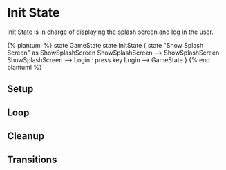 # Init State

Init State is in charge of displaying the splash screen and log in the user.

{% plantuml %}
state GameState
state InitState {
state "Show Splash Screen"  as ShowSplashScreen
ShowSplashScreen --> ShowSplashScreen
ShowSplashScreen --> Login : press key
Login --> GameState 
}
{% end plantuml %}


## Setup


## Loop

## Cleanup

## Transitions